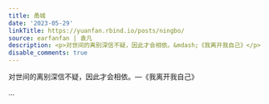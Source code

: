 ```yaml
---
title: 甬城
date: '2023-05-29'
linkTitle: https://yuanfan.rbind.io/posts/ningbo/
source: earfanfan | 袁凡
description: <p>对世间的离别深信不疑，因此才会相依。&mdash;《我离开我自己》</p> ...
disable_comments: true
---
```

<p>对世间的离别深信不疑，因此才会相依。&mdash;《我离开我自己》</p> ...